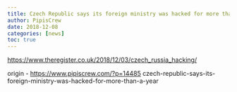 ```yaml
---
title: Czech Republic says its foreign ministry was hacked for more than a year
author: PipisCrew
date: 2018-12-08
categories: [news]
toc: true
---
```


https://www.theregister.co.uk/2018/12/03/czech_russia_hacking/

origin - https://www.pipiscrew.com/?p=14485 czech-republic-says-its-foreign-ministry-was-hacked-for-more-than-a-year